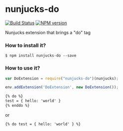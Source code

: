# nunjucks-do

[![Build Status](https://travis-ci.org/SamyPesse/nunjucks-do.png?branch=master)](https://travis-ci.org/SamyPesse/nunjucks-do) [![NPM version](https://badge.fury.io/js/nunjucks-do.svg)](http://badge.fury.io/js/nunjucks-do)

Nunjucks extension that brings a "do" tag

### How to install it?

```
$ npm install nunjucks-do --save
```

### How to use it?

```js
var DoExtension = require("nunjucks-do")(nunjucks);

env.addExtension('DoExtension', new DoExtension());
```

```html
{% do %}
test = { hello: 'world' }
{% enddo %}
```
or
```html
{% do test = { hello: 'world' } %}
```
